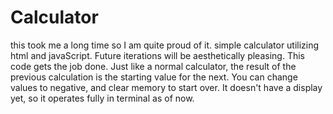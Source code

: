 # Calculator
this took me a long time so I am quite proud of it. simple calculator utilizing html and javaScript.
Future iterations will be aesthetically pleasing. This code gets the job done. 
Just like a normal calculator, the result of the previous calculation is the starting value for the next.
You can change values to negative, and clear memory to start over.
It doesn't have a display yet, so it operates fully in terminal as of now.
